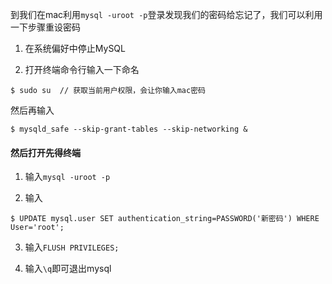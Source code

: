 到我们在mac利用`mysql -uroot -p`登录发现我们的密码给忘记了，我们可以利用一下步骤重设密码

1. 在系统偏好中停止MySQL

2. 打开终端命令行输入一下命名
```
$ sudo su  // 获取当前用户权限，会让你输入mac密码
```
然后再输入

```
$ mysqld_safe --skip-grant-tables --skip-networking &
```

#### 然后打开先得终端
1. 输入`mysql -uroot -p`

2. 输入
```
$ UPDATE mysql.user SET authentication_string=PASSWORD('新密码') WHERE User='root';
```
3. 输入`FLUSH PRIVILEGES;`

4. 输入`\q`即可退出mysql

